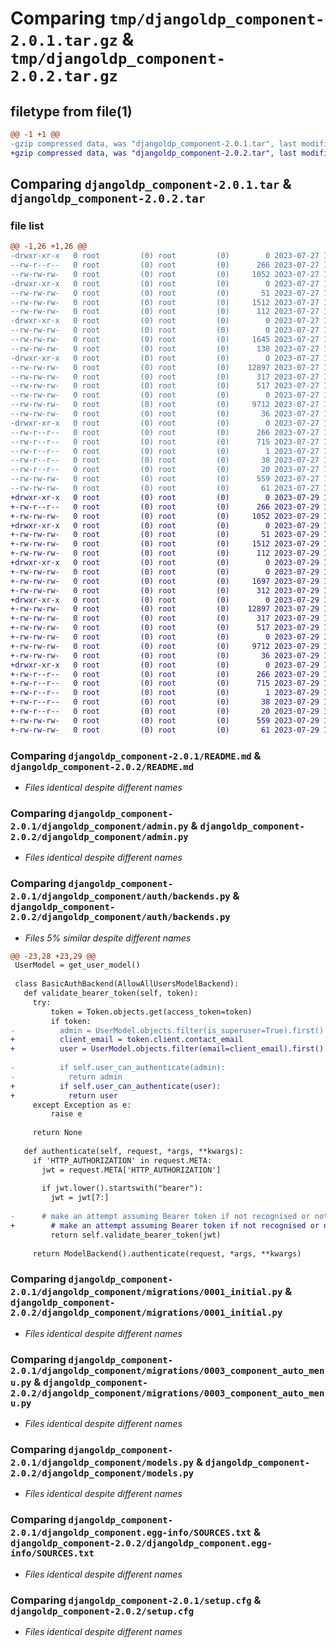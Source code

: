 # Comparing `tmp/djangoldp_component-2.0.1.tar.gz` & `tmp/djangoldp_component-2.0.2.tar.gz`

## filetype from file(1)

```diff
@@ -1 +1 @@
-gzip compressed data, was "djangoldp_component-2.0.1.tar", last modified: Thu Jul 27 19:08:50 2023, max compression
+gzip compressed data, was "djangoldp_component-2.0.2.tar", last modified: Sat Jul 29 10:31:51 2023, max compression
```

## Comparing `djangoldp_component-2.0.1.tar` & `djangoldp_component-2.0.2.tar`

### file list

```diff
@@ -1,26 +1,26 @@
-drwxr-xr-x   0 root         (0) root         (0)        0 2023-07-27 19:08:50.882600 djangoldp_component-2.0.1/
--rw-r--r--   0 root         (0) root         (0)      266 2023-07-27 19:08:50.882600 djangoldp_component-2.0.1/PKG-INFO
--rw-rw-rw-   0 root         (0) root         (0)     1052 2023-07-27 19:08:31.000000 djangoldp_component-2.0.1/README.md
-drwxr-xr-x   0 root         (0) root         (0)        0 2023-07-27 19:08:50.882600 djangoldp_component-2.0.1/djangoldp_component/
--rw-rw-rw-   0 root         (0) root         (0)       51 2023-07-27 19:08:48.000000 djangoldp_component-2.0.1/djangoldp_component/__init__.py
--rw-rw-rw-   0 root         (0) root         (0)     1512 2023-07-27 19:08:31.000000 djangoldp_component-2.0.1/djangoldp_component/admin.py
--rw-rw-rw-   0 root         (0) root         (0)      112 2023-07-27 19:08:31.000000 djangoldp_component-2.0.1/djangoldp_component/apps.py
-drwxr-xr-x   0 root         (0) root         (0)        0 2023-07-27 19:08:50.882600 djangoldp_component-2.0.1/djangoldp_component/auth/
--rw-rw-rw-   0 root         (0) root         (0)        0 2023-07-27 19:08:31.000000 djangoldp_component-2.0.1/djangoldp_component/auth/__init__.py
--rw-rw-rw-   0 root         (0) root         (0)     1645 2023-07-27 19:08:31.000000 djangoldp_component-2.0.1/djangoldp_component/auth/backends.py
--rw-rw-rw-   0 root         (0) root         (0)      138 2023-07-27 19:08:31.000000 djangoldp_component-2.0.1/djangoldp_component/djangoldp_settings.py
-drwxr-xr-x   0 root         (0) root         (0)        0 2023-07-27 19:08:50.882600 djangoldp_component-2.0.1/djangoldp_component/migrations/
--rw-rw-rw-   0 root         (0) root         (0)    12897 2023-07-27 19:08:31.000000 djangoldp_component-2.0.1/djangoldp_component/migrations/0001_initial.py
--rw-rw-rw-   0 root         (0) root         (0)      317 2023-07-27 19:08:31.000000 djangoldp_component-2.0.1/djangoldp_component/migrations/0002_delete_dependency.py
--rw-rw-rw-   0 root         (0) root         (0)      517 2023-07-27 19:08:31.000000 djangoldp_component-2.0.1/djangoldp_component/migrations/0003_component_auto_menu.py
--rw-rw-rw-   0 root         (0) root         (0)        0 2023-07-27 19:08:31.000000 djangoldp_component-2.0.1/djangoldp_component/migrations/__init__.py
--rw-rw-rw-   0 root         (0) root         (0)     9712 2023-07-27 19:08:31.000000 djangoldp_component-2.0.1/djangoldp_component/models.py
--rw-rw-rw-   0 root         (0) root         (0)       36 2023-07-27 19:08:31.000000 djangoldp_component-2.0.1/djangoldp_component/settings.py
-drwxr-xr-x   0 root         (0) root         (0)        0 2023-07-27 19:08:50.882600 djangoldp_component-2.0.1/djangoldp_component.egg-info/
--rw-r--r--   0 root         (0) root         (0)      266 2023-07-27 19:08:50.000000 djangoldp_component-2.0.1/djangoldp_component.egg-info/PKG-INFO
--rw-r--r--   0 root         (0) root         (0)      715 2023-07-27 19:08:50.000000 djangoldp_component-2.0.1/djangoldp_component.egg-info/SOURCES.txt
--rw-r--r--   0 root         (0) root         (0)        1 2023-07-27 19:08:50.000000 djangoldp_component-2.0.1/djangoldp_component.egg-info/dependency_links.txt
--rw-r--r--   0 root         (0) root         (0)       38 2023-07-27 19:08:50.000000 djangoldp_component-2.0.1/djangoldp_component.egg-info/requires.txt
--rw-r--r--   0 root         (0) root         (0)       20 2023-07-27 19:08:50.000000 djangoldp_component-2.0.1/djangoldp_component.egg-info/top_level.txt
--rw-rw-rw-   0 root         (0) root         (0)      559 2023-07-27 19:08:50.882600 djangoldp_component-2.0.1/setup.cfg
--rw-rw-rw-   0 root         (0) root         (0)       61 2023-07-27 19:08:31.000000 djangoldp_component-2.0.1/setup.py
+drwxr-xr-x   0 root         (0) root         (0)        0 2023-07-29 10:31:51.024871 djangoldp_component-2.0.2/
+-rw-r--r--   0 root         (0) root         (0)      266 2023-07-29 10:31:51.024871 djangoldp_component-2.0.2/PKG-INFO
+-rw-rw-rw-   0 root         (0) root         (0)     1052 2023-07-29 10:31:31.000000 djangoldp_component-2.0.2/README.md
+drwxr-xr-x   0 root         (0) root         (0)        0 2023-07-29 10:31:51.024871 djangoldp_component-2.0.2/djangoldp_component/
+-rw-rw-rw-   0 root         (0) root         (0)       51 2023-07-29 10:31:48.000000 djangoldp_component-2.0.2/djangoldp_component/__init__.py
+-rw-rw-rw-   0 root         (0) root         (0)     1512 2023-07-29 10:31:31.000000 djangoldp_component-2.0.2/djangoldp_component/admin.py
+-rw-rw-rw-   0 root         (0) root         (0)      112 2023-07-29 10:31:31.000000 djangoldp_component-2.0.2/djangoldp_component/apps.py
+drwxr-xr-x   0 root         (0) root         (0)        0 2023-07-29 10:31:51.024871 djangoldp_component-2.0.2/djangoldp_component/auth/
+-rw-rw-rw-   0 root         (0) root         (0)        0 2023-07-29 10:31:31.000000 djangoldp_component-2.0.2/djangoldp_component/auth/__init__.py
+-rw-rw-rw-   0 root         (0) root         (0)     1697 2023-07-29 10:31:31.000000 djangoldp_component-2.0.2/djangoldp_component/auth/backends.py
+-rw-rw-rw-   0 root         (0) root         (0)      312 2023-07-29 10:31:31.000000 djangoldp_component-2.0.2/djangoldp_component/djangoldp_settings.py
+drwxr-xr-x   0 root         (0) root         (0)        0 2023-07-29 10:31:51.024871 djangoldp_component-2.0.2/djangoldp_component/migrations/
+-rw-rw-rw-   0 root         (0) root         (0)    12897 2023-07-29 10:31:31.000000 djangoldp_component-2.0.2/djangoldp_component/migrations/0001_initial.py
+-rw-rw-rw-   0 root         (0) root         (0)      317 2023-07-29 10:31:31.000000 djangoldp_component-2.0.2/djangoldp_component/migrations/0002_delete_dependency.py
+-rw-rw-rw-   0 root         (0) root         (0)      517 2023-07-29 10:31:31.000000 djangoldp_component-2.0.2/djangoldp_component/migrations/0003_component_auto_menu.py
+-rw-rw-rw-   0 root         (0) root         (0)        0 2023-07-29 10:31:31.000000 djangoldp_component-2.0.2/djangoldp_component/migrations/__init__.py
+-rw-rw-rw-   0 root         (0) root         (0)     9712 2023-07-29 10:31:31.000000 djangoldp_component-2.0.2/djangoldp_component/models.py
+-rw-rw-rw-   0 root         (0) root         (0)       36 2023-07-29 10:31:31.000000 djangoldp_component-2.0.2/djangoldp_component/settings.py
+drwxr-xr-x   0 root         (0) root         (0)        0 2023-07-29 10:31:51.024871 djangoldp_component-2.0.2/djangoldp_component.egg-info/
+-rw-r--r--   0 root         (0) root         (0)      266 2023-07-29 10:31:50.000000 djangoldp_component-2.0.2/djangoldp_component.egg-info/PKG-INFO
+-rw-r--r--   0 root         (0) root         (0)      715 2023-07-29 10:31:50.000000 djangoldp_component-2.0.2/djangoldp_component.egg-info/SOURCES.txt
+-rw-r--r--   0 root         (0) root         (0)        1 2023-07-29 10:31:50.000000 djangoldp_component-2.0.2/djangoldp_component.egg-info/dependency_links.txt
+-rw-r--r--   0 root         (0) root         (0)       38 2023-07-29 10:31:50.000000 djangoldp_component-2.0.2/djangoldp_component.egg-info/requires.txt
+-rw-r--r--   0 root         (0) root         (0)       20 2023-07-29 10:31:50.000000 djangoldp_component-2.0.2/djangoldp_component.egg-info/top_level.txt
+-rw-rw-rw-   0 root         (0) root         (0)      559 2023-07-29 10:31:51.028872 djangoldp_component-2.0.2/setup.cfg
+-rw-rw-rw-   0 root         (0) root         (0)       61 2023-07-29 10:31:31.000000 djangoldp_component-2.0.2/setup.py
```

### Comparing `djangoldp_component-2.0.1/README.md` & `djangoldp_component-2.0.2/README.md`

 * *Files identical despite different names*

### Comparing `djangoldp_component-2.0.1/djangoldp_component/admin.py` & `djangoldp_component-2.0.2/djangoldp_component/admin.py`

 * *Files identical despite different names*

### Comparing `djangoldp_component-2.0.1/djangoldp_component/auth/backends.py` & `djangoldp_component-2.0.2/djangoldp_component/auth/backends.py`

 * *Files 5% similar despite different names*

```diff
@@ -23,28 +23,29 @@
 UserModel = get_user_model()
 
 class BasicAuthBackend(AllowAllUsersModelBackend):
   def validate_bearer_token(self, token):
     try:
         token = Token.objects.get(access_token=token)
         if token:
-          admin = UserModel.objects.filter(is_superuser=True).first()
+          client_email = token.client.contact_email
+          user = UserModel.objects.filter(email=client_email).first()
 
-          if self.user_can_authenticate(admin):
-            return admin
+          if self.user_can_authenticate(user):
+            return user
     except Exception as e:
         raise e
 
     return None
 
   def authenticate(self, request, *args, **kwargs):
     if 'HTTP_AUTHORIZATION' in request.META:
       jwt = request.META['HTTP_AUTHORIZATION']
 
       if jwt.lower().startswith("bearer"):
         jwt = jwt[7:]
 
-      # make an attempt assuming Bearer token if not recognised or not specified
+        # make an attempt assuming Bearer token if not recognised or not specified
         return self.validate_bearer_token(jwt)
 
     return ModelBackend().authenticate(request, *args, **kwargs)
```

### Comparing `djangoldp_component-2.0.1/djangoldp_component/migrations/0001_initial.py` & `djangoldp_component-2.0.2/djangoldp_component/migrations/0001_initial.py`

 * *Files identical despite different names*

### Comparing `djangoldp_component-2.0.1/djangoldp_component/migrations/0003_component_auto_menu.py` & `djangoldp_component-2.0.2/djangoldp_component/migrations/0003_component_auto_menu.py`

 * *Files identical despite different names*

### Comparing `djangoldp_component-2.0.1/djangoldp_component/models.py` & `djangoldp_component-2.0.2/djangoldp_component/models.py`

 * *Files identical despite different names*

### Comparing `djangoldp_component-2.0.1/djangoldp_component.egg-info/SOURCES.txt` & `djangoldp_component-2.0.2/djangoldp_component.egg-info/SOURCES.txt`

 * *Files identical despite different names*

### Comparing `djangoldp_component-2.0.1/setup.cfg` & `djangoldp_component-2.0.2/setup.cfg`

 * *Files identical despite different names*

